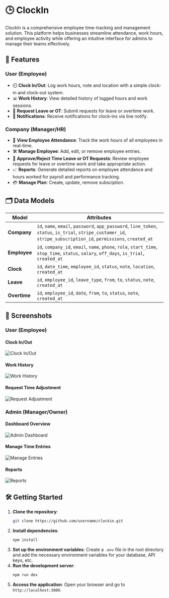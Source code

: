 # 🕒 ClockIn

ClockIn is a comprehensive employee time-tracking and management solution. This platform helps businesses streamline attendance, work hours, and employee activity while offering an intuitive interface for admins to manage their teams effectively.

## 🚀 Features

### User (Employee)
- ⏲️ **Clock In/Out**: Log work hours, note and location with a simple clock-in and clock-out system.
- 📊 **Work History**: View detailed history of logged hours and work sessions.
- 📝 **Request Leave or OT**: Submit requests for leave or overtime work.
- 🔔 **Notifications**: Receive notifications for clock-ins via line notify.
  
### Company (Manager/HR)
- 📅 **View Employee Attendance**: Track the work hours of all employees in real-time.
- 🛠️ **Manage Employee**: Add, edit, or remove employee entries.
- 🔄 **Approve/Reject Time Leave or OT Requests**: Review employee requests for leave or overtime work and take appropriate action.
- 📈 **Reports**: Generate detailed reports on employee attendance and hours worked for payroll and performance tracking.
- 💳 **Manage Plan**: Create, update, remove subsciption.

## 🗂️ Data Models

| Model                | Attributes                                                                                  |
|----------------------|---------------------------------------------------------------------------------------------|
| **Company**          | `id`, `name`, `email`, `password`, `app_password`, `line_token`, `status`, `is_trial`, `stripe_customer_id`, `stripe_subscription_id`, `permissions`, `created_at` |
| **Employee**         | `id`, `company_id`, `email`, `name`, `phone`, `role`, `start_time`, `stop_time`, `status`, `salary`, `off_days`, `is_trial`, `created_at` |
| **Clock**            | `id`, `date_time`, `employee_id`, `status`, `note`, `location`, `created_at`              |
| **Leave**            | `id`, `employee_id`, `leave_type`, `from`, `to`, `status`, `note`, `created_at`           |
| **Overtime**         | `id`, `employee_id`, `date`, `from`, `to`, `status`, `note`, `created_at`                 |

## 📸 Screenshots

### User (Employee)
#### Clock In/Out
![Clock In/Out](public/img/clockin.jpg)

#### Work History
![Work History](public/img/workhistory.jpg)

#### Request Time Adjustment
![Request Adjustment](public/img/requestadjustment.jpg)

### Admin (Manager/Owner)
#### Dashboard Overview
![Admin Dashboard](public/img/admindashboard.jpg)

#### Manage Time Entries
![Manage Entries](public/img/manageentries.jpg)

#### Reports
![Reports](public/img/reports.jpg)

## 🛠️ Getting Started

1. **Clone the repository**:
   ```bash
   git clone https://github.com/username/clockin.git
   ```
2. **Install dependencies**:
   ```bash
   npm install
   ```
3. **Set up the environment variables**:
   Create a `.env` file in the root directory and add the necessary environment variables for your database, API keys, etc.
5. **Run the development server**:
   ```bash
   npm run dev
   ```
6. **Access the application**:
   Open your browser and go to `http://localhost:3000`.
